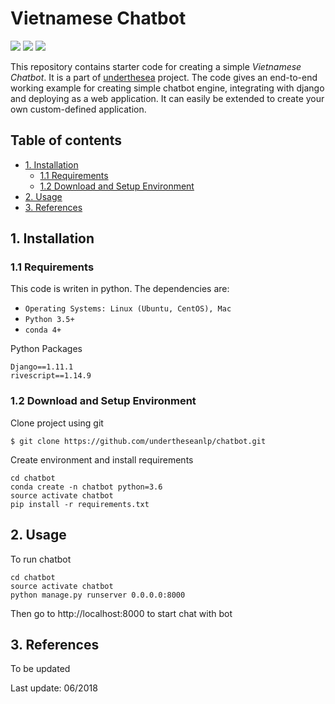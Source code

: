 # Vietnamese Chatbot

![](https://img.shields.io/badge/made%20with-%E2%9D%A4-red.svg)
![](https://img.shields.io/badge/powered%20by-rivescript-blue.svg)
![](https://img.shields.io/badge/build-passing-green.svg)

This repository contains starter code for creating a simple *Vietnamese Chatbot*. It is a part of [underthesea](https://github.com/magizbox/underthesea) project. The code gives an end-to-end working example for creating simple chatbot engine, integrating with django and deploying as a web application. It can easily be extended to create your own custom-defined application. 

## Table of contents

* [1. Installation](#1-installation)
  * [1.1 Requirements](#11-requirements)
  * [1.2 Download and Setup Environment](#12-download-and-setup-environment)
* [2. Usage](#2-usage)
* [3. References](#3-references)

## 1. Installation

### 1.1 Requirements

This code is writen in python. The dependencies are:

* `Operating Systems: Linux (Ubuntu, CentOS), Mac`
* `Python 3.5+`
* `conda 4+`

Python Packages

```
Django==1.11.1
rivescript==1.14.9
```

### 1.2 Download and Setup Environment


Clone project using git

```
$ git clone https://github.com/undertheseanlp/chatbot.git
```

Create environment and install requirements

```
cd chatbot
conda create -n chatbot python=3.6
source activate chatbot
pip install -r requirements.txt
```

## 2. Usage

To run chatbot

```
cd chatbot
source activate chatbot
python manage.py runserver 0.0.0.0:8000
```

Then go to http://localhost:8000 to start chat with bot

## 3. References

To be updated

Last update: 06/2018